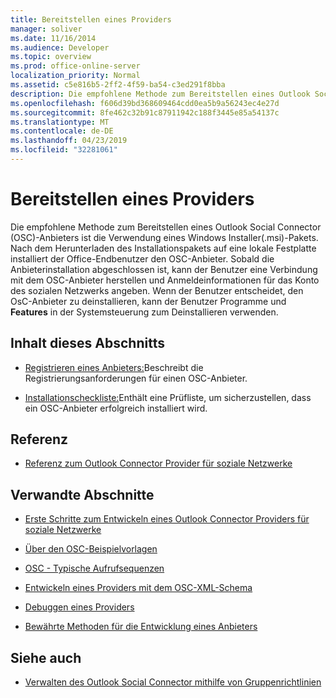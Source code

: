 ```yaml
---
title: Bereitstellen eines Providers
manager: soliver
ms.date: 11/16/2014
ms.audience: Developer
ms.topic: overview
ms.prod: office-online-server
localization_priority: Normal
ms.assetid: c5e816b5-2ff2-4f59-ba54-c3ed291f8bba
description: Die empfohlene Methode zum Bereitstellen eines Outlook Social Connector (OSC)-Anbieters ist die Verwendung eines Windows Installer(.msi)-Pakets.
ms.openlocfilehash: f606d39bd368609464cdd0ea5b9a56243ec4e27d
ms.sourcegitcommit: 8fe462c32b91c87911942c188f3445e85a54137c
ms.translationtype: MT
ms.contentlocale: de-DE
ms.lasthandoff: 04/23/2019
ms.locfileid: "32281061"
---
```

# <a name="deploying-a-provider"></a>Bereitstellen eines Providers

Die empfohlene Methode zum Bereitstellen eines Outlook Social Connector (OSC)-Anbieters ist die Verwendung eines Windows Installer(.msi)-Pakets. Nach dem Herunterladen des Installationspakets auf eine lokale Festplatte installiert der Office-Endbenutzer den OSC-Anbieter. Sobald die Anbieterinstallation abgeschlossen ist, kann der Benutzer eine Verbindung mit dem OSC-Anbieter herstellen und Anmeldeinformationen für das Konto des sozialen Netzwerks angeben. Wenn der Benutzer entscheidet, den OsC-Anbieter zu deinstallieren, kann der Benutzer Programme und **Features** in der Systemsteuerung zum Deinstallieren verwenden. 
  
## <a name="in-this-section"></a>Inhalt dieses Abschnitts

- [Registrieren eines Anbieters:](registering-a-provider.md)Beschreibt die Registrierungsanforderungen für einen OSC-Anbieter.
    
- [Installationscheckliste:](installation-checklist.md)Enthält eine Prüfliste, um sicherzustellen, dass ein OSC-Anbieter erfolgreich installiert wird.
    
## <a name="reference"></a>Referenz

- [Referenz zum Outlook Connector Provider für soziale Netzwerke](outlook-social-connector-provider-reference-0.md)
  
## <a name="related-sections"></a>Verwandte Abschnitte

- [Erste Schritte zum Entwickeln eines Outlook Connector Providers für soziale Netzwerke](getting-started-with-developing-an-outlook-social-connector-provider.md)
  
- [Über den OSC-Beispielvorlagen](osc-sample-templates.md)
  
- [OSC - Typische Aufrufsequenzen](osc-typical-calling-sequences.md)
  
- [Entwickeln eines Providers mit dem OSC-XML-Schema](developing-a-provider-with-the-osc-xml-schema.md)
  
- [Debuggen eines Providers](debugging-a-provider.md)
  
- [Bewährte Methoden für die Entwicklung eines Anbieters](best-practices-for-developing-a-provider.md)
  
## <a name="see-also"></a>Siehe auch

- [Verwalten des Outlook Social Connector mithilfe von Gruppenrichtlinien](https://support.microsoft.com/default.aspx?scid=kb%3Ben-US%3B2020103)

